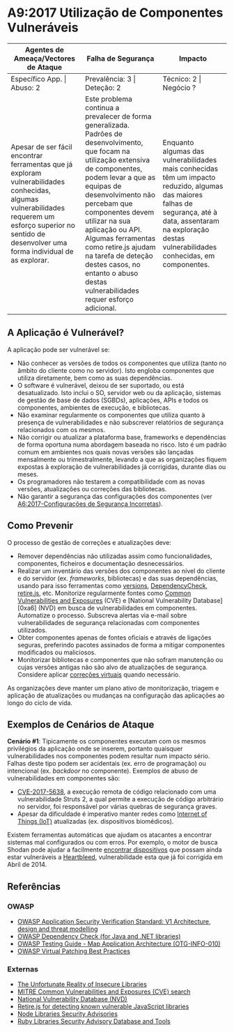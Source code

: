 # A9:2017 Utilização de Componentes Vulneráveis

| Agentes de Ameaça/Vectores de Ataque | Falha de Segurança | Impacto |
| -- | -- | -- |
| Específico App. \| Abuso: 2 | Prevalência: 3 \| Deteção: 2 | Técnico: 2 \| Negócio ? |
| Apesar de ser fácil encontrar ferramentas que já exploram vulnerabilidades conhecidas, algumas vulnerabilidades requerem um esforço superior no sentido de desenvolver uma forma individual de as explorar. | Este problema continua a prevalecer de forma generalizada. Padrões de desenvolvimento, que focam na utilização extensiva de componentes, podem levar a que as equipas de desenvolvimento não percebam que componentes devem utilizar na sua aplicação ou API. Algumas ferramentas como retire.js ajudam na tarefa de deteção destes casos, no entanto o abuso destas vulnerabilidades requer esforço adicional. | Enquanto algumas das vulnerabilidades mais conhecidas têm um impacto reduzido, algumas das maiores falhas de segurança, até à data, assentaram na exploração destas vulnerabilidades conhecidas, em componentes. |

## A Aplicação é Vulnerável?

A aplicação pode ser vulnerável se:

* Não conhecer as versões de todos os componentes que utiliza (tanto no âmbito
  do cliente como no servidor). Isto engloba componentes que utiliza
  diretamente, bem como as suas dependências.
* O software é vulnerável, deixou de ser suportado, ou está desatualizado. Isto
  inclui o SO, servidor web ou da aplicação, sistemas de gestão de base de dados
  (SGBDs), aplicações, APIs e todos os componentes, ambientes de execução, e
  bibliotecas.
* Não examinar regularmente os componentes que utiliza quanto à presença de
  vulnerabilidades e não subscrever relatórios de segurança relacionados com os
  mesmos.
* Não corrigir ou atualizar a plataforma base, frameworks e dependências de
  forma oportuna numa abordagem baseada no risco. Isto é um padrão comum em
  ambientes nos quais novas versões são lançadas mensalmente ou trimestralmente,
  levando a que as organizações fiquem expostas à exploração de vulnerabilidades
  já corrigidas, durante dias ou meses.
* Os programadores não testarem a compatibilidade com as novas versões,
  atualizações ou correções das bibliotecas.
* Não garantir a segurança das configurações dos componentes (ver
  [A6:2017-Configurações de Segurança Incorretas][0xa91]).

## Como Prevenir

O processo de gestão de correções e atualizações deve:

* Remover dependências não utilizadas assim como funcionalidades, componentes,
  ficheiros e documentação desnecessários.
* Realizar um inventário das versões dos componentes ao nível do cliente e do
  servidor (ex. _frameworks_, bibliotecas) e das suas dependências, usando para
  isso ferramentas como [versions][0xa92], [DependencyCheck][0xa93],
  [retire.js][0xa94], etc. Monitorize regularmente fontes como [Common
  Vulnerabilities and Exposures][0xa95] (CVE) e [National Vulnerability
  Database][0xa6] (NVD) em busca de vulnerabilidades em componentes.
  Automatize o processo. Subscreva alertas via e-mail sobre vulnerabilidades de
  segurança relacionadas com componentes utilizados.
* Obter componentes apenas de fontes oficiais e através de ligações seguras,
  preferindo pacotes assinados de forma a mitigar componentes modificados ou
  maliciosos.
* Monitorizar bibliotecas e componentes que não sofram manutenção ou cujas
  versões antigas não são alvo de atualizações de segurança. Considere aplicar
  [correções virtuais][0xa97] quando necessário.

As organizações deve manter um plano ativo de monitorização, triagem e aplicação
de atualizações ou mudanças na configuração das aplicações ao longo do ciclo de
vida.

## Exemplos de Cenários de Ataque

**Cenário #1**: Tipicamente os componentes executam com os mesmos privilégios da
aplicação onde se inserem, portanto quaisquer vulnerabilidades nos componentes
podem resultar num impacto sério. Falhas deste tipo podem ser acidentais (ex.
erro de programação) ou intencional (ex. _backdoor_ no componente). Exemplos de
abuso de vulnerabilidades em componentes são:

* [CVE-2017-5638][0xa98], a execução remota de código relacionado com uma
  vulnerabilidade Struts 2, a qual permite a execução de código arbitrário no
  servidor, foi responsável por várias quebras de segurança graves.
* Apesar da dificuldade é imperativo manter redes como [Internet of Things
  \(IoT\)][0xa99] atualizadas (ex. dispositivos biomédicos).

Existem ferramentas automáticas que ajudam os atacantes a encontrar sistemas mal
configurados ou com erros. Por exemplo, o motor de busca Shodan pode ajudar a
facilmente [encontrar dispositivos][0xa910] que possam ainda estar vulneráveis a
[Heartbleed][0xa911], vulnerabilidade esta que já foi corrigida em Abril de
2014.

## Referências

### OWASP

* [OWASP Application Security Verification Standard: V1 Architecture, design and
  threat modelling][0xa912]
* [OWASP Dependency Check (for Java and .NET libraries)][0xa913]
* [OWASP Testing Guide - Map Application Architecture (OTG-INFO-010)][0xa914]
* [OWASP Virtual Patching Best Practices][0xa915]

### Externas

* [The Unfortunate Reality of Insecure Libraries][0xa916]
* [MITRE Common Vulnerabilities and Exposures (CVE) search][0xa917]
* [National Vulnerability Database (NVD)][0xa918]
* [Retire.js for detecting known vulnerable JavaScript libraries][0xa919]
* [Node Libraries Security Advisories][0xa920]
* [Ruby Libraries Security Advisory Database and Tools][0xa921]

[0xa91]: 0xa6-security-misconfiguration.md
[0xa92]: http://www.mojohaus.org/versions-maven-plugin/
[0xa93]: https://www.owasp.org/index.php/OWASP_Dependency_Check
[0xa94]: https://github.com/retirejs/retire.js/
[0xa95]: https://cve.mitre.org/
[0xa96]: https://nvd.nist.gov/
[0xa97]: https://www.owasp.org/index.php/Virtual_Patching_Best_Practices#What_is_a_Virtual_Patch.3F
[0xa98]: https://cve.mitre.org/cgi-bin/cvename.cgi?name=CVE-2017-5638
[0xa99]: https://en.wikipedia.org/wiki/Internet_of_things
[0xa910]: https://www.shodan.io/report/89bnfUyJ
[0xa911]: https://en.wikipedia.org/wiki/Heartbleed
[0xa912]: https://www.owasp.org/index.php/ASVS_V1_Architecture
[0xa913]: https://www.owasp.org/index.php/OWASP_Dependency_Check
[0xa914]: https://www.owasp.org/index.php/Map_Application_Architecture_(OTG-INFO-010)
[0xa915]: https://www.owasp.org/index.php/Virtual_Patching_Best_Practices
[0xa916]: https://www.aspectsecurity.com/research-presentations/the-unfortunate-reality-of-insecure-libraries
[0xa917]: https://www.cvedetails.com/version-search.php
[0xa918]: https://nvd.nist.gov/
[0xa919]: https://github.com/retirejs/retire.js/
[0xa920]: https://nodesecurity.io/advisories
[0xa921]: https://rubysec.com/

